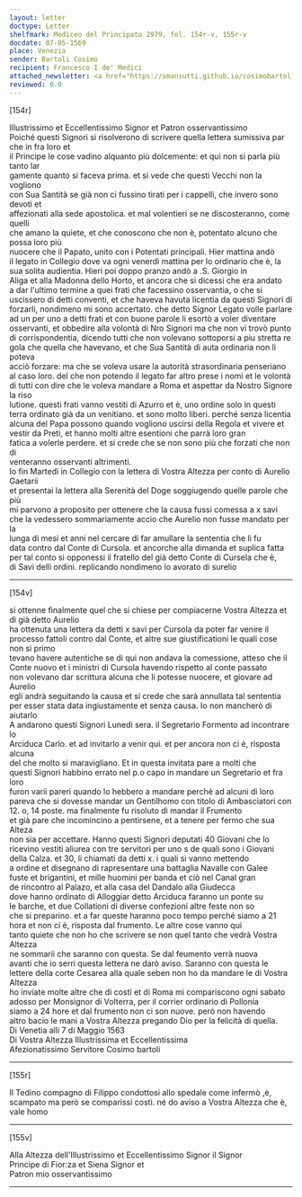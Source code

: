 ```yaml
---
layout: letter
doctype: Letter
shelfmark: Mediceo del Principato 2979, fol. 154r-v, 155r-v
docdate: 07-05-1569
place: Venezia
sender: Bartoli Cosimo
recipient: Francesco I de' Medici
attached_newsletter: <a href="https://smansutti.github.io/cosimobartoli/texts/3080_133/">3080_133</a>
reviewed: 0.0
---
```


[154r]  
  
  
Illustrissimo et Eccellentissimo Signor et Patron osservantissimo  
Poiché questi Signori si risolverono di scrivere quella lettera sumissiva par che in fra loro et  
il Principe le cose vadino alquanto più dolcemente: et qui non si parla più tanto lar  
gamente quanto si faceva prima. et si vede che questi Vecchi non la vogliono  
con Sua Santità se già non ci fussino tirati per i cappelli, che invero sono devoti et  
affezionati alla sede apostolica. et mal volentieri se ne discosteranno, come quelli  
che amano la quiete, et che conoscono che non è, potentato alcuno che possa loro più  
nuocere che il Papato, unito con i Potentati principali. Hier mattina andò  
il legato in Collegio dove va ogni venerdì mattina per lo ordinario che è, la  
sua solita audientia. Hieri poi doppo pranzo andò a .S. Giorgio in  
Aliga et alla Madonna dello Horto, et ancora che si dicessi che era andato  
a dar l'ultimo termine a quei frati che facessino osservantia, o che si  
uscissero di detti conventi, et che haveva havuta licentia da questi Signori di  
forzarli, nondimeno mi sono accertato. che detto Signor Legato volle parlare  
ad un per uno a detti frati et con buone parole li esortò a voler diventare  
osservanti, et obbedire alla volontà di Nro Signori ma che non vi trovò punto  
di corrispondentia, dicendo tutti che non volevano sottoporsi a piu stretta re  
gola che quella che havevano, et che Sua Santità di auta ordinaria non li poteva  
acciò forzare: ma che se voleva usare la autorità strasordinaria penseriano  
al caso loro. del che non potendo il legato far altro prese i nomi et le volontà  
di tutti con dire che le voleva mandare a Roma et aspettar da Nostro Signore la riso  
lutione. questi frati vanno vestiti di Azurro et è, uno ordine solo in questi  
terra ordinato già da un venitiano. et sono molto liberi. perché senza licentia  
alcuna del Papa possono quando vogliono uscirsi della Regola et vivere et  
vestir da Preti, et hanno molti altre esentioni che parrà loro gran  
fatica a volerle perdere. et si crede che se non sono più che forzati che non di  
venteranno osservanti altrimenti.  
Io fin Martedì in Collegio con la lettera di Vostra Altezza per conto di Aurelio Gaetarii  
et presentai la lettera alla Serenità del Doge soggiugendo quelle parole che più  
mi parvono a proposito per ottenere che la causa fussi comessa a x savi  
che la vedessero sommariamente accio che Aurelio non fusse mandato per la  
lunga di mesi et anni nel cercare di far amullare la sententia che li fu  
data contro dal Conte di Cursola. et ancorche alla dimanda et suplica fatta  
per tal conto si opponessi il fratello del già detto Conte di Cursela che è,  
di Savi delli ordini. replicando nondimeno lo avorato di surelio  
  
---  

[154v]  
  
  
si ottenne finalmente quel che si chiese per compiacerne Vostra Altezza et di già detto Aurelio  
ha ottenuta una lettera da detti x savi per Cursola da poter far venire il  
processo fattoli contro dal Conte, et altre sue giustificationi le quali cose non si primo  
tevano havere autentiche se di qui non andava la comessione, atteso che il  
Conte nuovo et i ministri di Cursola havendo rispetto al conte passato  
non volevano dar scrittura alcuna che li potesse nuocere, et giovare ad Aurelio  
egli andrà seguitando la causa et si crede che sarà annullata tal sententia  
per esser stata data ingiustamente et senza causa. Io non mancherò di aiutarlo  
A andarono questi Signori Lunedì sera. il Segretario Formento ad incontrare lo  
Arciduca Carlo. et ad invitarlo a venir qui. et per ancora non ci è, risposta alcuna  
del che molto si maravigliano. Et in questa invitata pare a molti che  
questi Signori habbino errato nel p.o capo in mandare un Segretario et fra loro  
furon varii pareri quando lo hebbero a mandare perché ad alcuni di loro  
pareva che si dovesse mandar un Gentilhomo con titolo di Ambasciatori con  
12. o, 14 poste. ma finalmente fu risoluto di mandar il Frumento  
et già pare che incomincino a pentirsene, et a tenere per fermo che sua Alteza  
non sia per accettare. Hanno questi Signori deputati 40 Giovani che lo  
ricevino vestiti aliurea con tre servitori per uno s de quali sono i Giovani  
della Calza. et 30, li chiamati da detti x. i quali si vanno mettendo  
a ordine et disegnano di rapresentare una battaglia Navalle con Galee  
fuste et brigantini, et mille huomini per banda et ciò nel Canal gran  
de rincontro al Palazo, et alla casa del Dandalo alla Giudecca  
dove hanno ordinato di Alloggiar detto Arciduca faranno un ponte su  
le barche, et due Collationi di diverse confezioni altre feste non so  
che si preparino. et a far queste haranno poco tempo perché siamo a 21  
hora et non ci è, risposta dal frumento. Le altre cose vanno qui  
tanto quiete che non ho che scrivere se non quel tanto che vedrà Vostra Altezza  
ne sommarii che saranno con questa. Se dal feumento verrà nuova  
avanti che io serri questa lettera ne darò aviso. Saranno con questa le  
lettere della corte Cesarea alla quale seben non ho da mandare le di Vostra Altezza  
ho inviate molte altre che di costì et di Roma mi compariscono ogni sabato  
adosso per Monsignor di Volterra, per il corrier ordinario di Pollonia  
siamo a 24 hore et dal frumento non ci son nuove. però non havendo  
altro bacio le mani a Vostra Altezza pregando Dio per la felicità di quella.  
Di Venetia alli 7 di Maggio 1563  
Di Vostra Altezza Illustrissima et Eccellentissima  
Afezionatissimo Servitore Cosimo bartoli  
  
---  

[155r]  
  
  
Il Tedino compagno di Filippo condottosi allo spedale come infermò ,è,  
scampato ma però se comparissi costì. né do aviso a Vostra Altezza che è, vale homo  
  
---  

[155v]  
  
  
Alla Altezza dell'Illustrissimo et Eccellentissimo Signor il Signor  
Principe di Fior:za et Siena Signor et  
Patron mio osservantissimo  
  
---  

